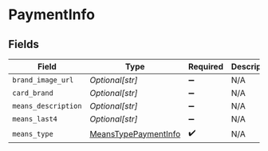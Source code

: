 # PaymentInfo


## Fields

| Field                                                               | Type                                                                | Required                                                            | Description                                                         |
| ------------------------------------------------------------------- | ------------------------------------------------------------------- | ------------------------------------------------------------------- | ------------------------------------------------------------------- |
| `brand_image_url`                                                   | *Optional[str]*                                                     | :heavy_minus_sign:                                                  | N/A                                                                 |
| `card_brand`                                                        | *Optional[str]*                                                     | :heavy_minus_sign:                                                  | N/A                                                                 |
| `means_description`                                                 | *Optional[str]*                                                     | :heavy_minus_sign:                                                  | N/A                                                                 |
| `means_last4`                                                       | *Optional[str]*                                                     | :heavy_minus_sign:                                                  | N/A                                                                 |
| `means_type`                                                        | [MeansTypePaymentInfo](../../models/shared/meanstypepaymentinfo.md) | :heavy_check_mark:                                                  | N/A                                                                 |